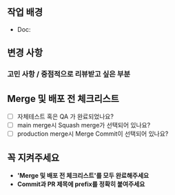 ## 작업 배경

<!-- [Required] 개발 문서를 남겨주세요 -->

- Doc:

## 변경 사항

<!-- [Required] 무엇을 하였는지 적어주세요 -->

### 고민 사항 / 중점적으로 리뷰받고 싶은 부분

<!-- [Optional] -->

## Merge 및 배포 전 체크리스트

- [ ] 자체테스트 혹은 QA 가 완료되었나요?
- [ ] main merge시 Squash merge가 선택되어 있나요?
- [ ] production merge시 Merge Commit이 선택되어 있나요?

<!-- [Optional] 배포전 확인이 필요한 사항이 있다면 체크리스트를 작성해주세요 -->

## 꼭 지켜주세요

- **'Merge 및 배포 전 체크리스트'를 모두 완료해주세요**
- **Commit과 PR 제목에 prefix를 정확히 붙여주세요**